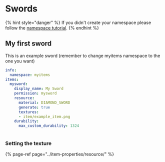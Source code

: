 # Swords

{% hint style="danger" %}
If you didn't create your namespace please follow the [namespace tutorial](../creating-your-namespace.md).
{% endhint %}

## My first sword

This is an example sword \(remember to change myitems namespace to the one you want\)

```yaml
info:
  namespace: myitems
items:
  mysword:
    display_name: My Sword
    permission: mysword
    resource:
      material: DIAMOND_SWORD
      generate: true
      textures:
      - item/example_item.png
    durability:
      max_custom_durability: 1324
  
```

### Setting the texture

{% page-ref page="../item-properties/resource/" %}



